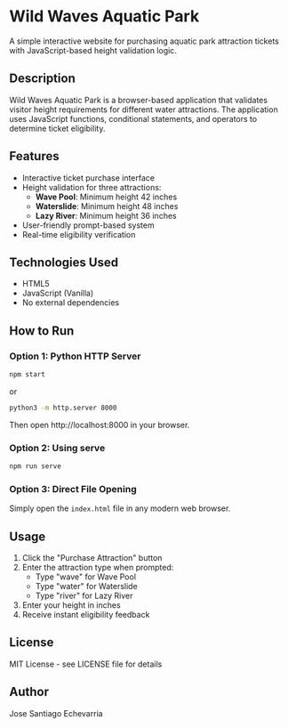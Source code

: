 # Wild Waves Aquatic Park

A simple interactive website for purchasing aquatic park attraction tickets with JavaScript-based height validation logic.

## Description

Wild Waves Aquatic Park is a browser-based application that validates visitor height requirements for different water attractions. The application uses JavaScript functions, conditional statements, and operators to determine ticket eligibility.

## Features

- Interactive ticket purchase interface
- Height validation for three attractions:
  - **Wave Pool**: Minimum height 42 inches
  - **Waterslide**: Minimum height 48 inches
  - **Lazy River**: Minimum height 36 inches
- User-friendly prompt-based system
- Real-time eligibility verification

## Technologies Used

- HTML5
- JavaScript (Vanilla)
- No external dependencies

## How to Run

### Option 1: Python HTTP Server
```bash
npm start
```
or
```bash
python3 -m http.server 8000
```
Then open http://localhost:8000 in your browser.

### Option 2: Using serve
```bash
npm run serve
```

### Option 3: Direct File Opening
Simply open the `index.html` file in any modern web browser.

## Usage

1. Click the "Purchase Attraction" button
2. Enter the attraction type when prompted:
   - Type "wave" for Wave Pool
   - Type "water" for Waterslide
   - Type "river" for Lazy River
3. Enter your height in inches
4. Receive instant eligibility feedback

## License

MIT License - see LICENSE file for details

## Author

Jose Santiago Echevarria 
